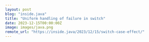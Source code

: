 ```yaml
---
layout: post
blog: "inside.java"
title: "Uniform handling of failure in switch"
date: 2023-12-15T00:00:00Z
image: images/java.png
remote_url: "https://inside.java/2023/12/15/switch-case-effect/"
---
```

